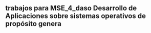 trabajos para MSE_4_daso
Desarrollo de Aplicaciones sobre sistemas operativos de propósito genera
----------------------------------------------------------------------------

